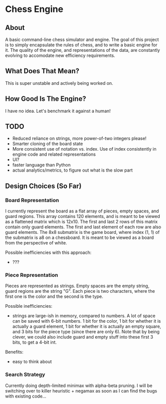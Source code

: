 # Chess Engine

## About

A basic command-line chess simulator and engine.
The goal of this project is to simply encapsulate the rules of chess, and to write a basic engine for it.
The quality of the engine, and representations of the data, are constantly evolving to accomodate new efficiency requirements.

## What Does That Mean?

This is super unstable and actively being worked on.

## How Good Is The Engine?

I have no idea. Let's benchmark it against a human!

## TODO

* Reduced reliance on strings, more power-of-two integers please!
* Smarter cloning of the board state
* More consistent use of notation vs. index. Use of index consistently in engine code and related representations
* UI?
* faster language than Python
* actual analytics/metrics, to figure out what is the slow part

## Design Choices (So Far)

### Board Representation

I currently represent the board as a flat array of pieces, empty spaces, and guard regions. This array contains 120 elements, and is meant to be viewed as a flattened matrix which is 12x10. The first and last 2 rows of this matrix contain only guard elements. The first and last element of each row are also guard elements. The 8x8 submatrix is the game board, where index (1, 1) of the submatrix is a8 on a chessboard. It is meant to be viewed as a board from the perspective of white.

Possible inefficiencies with this approach:
* ???

### Piece Representation

Pieces are represented as strings. Empty spaces are the empty string, guard regions are the string "G". Each piece is two characters, where the first one is the color and the second is the type.

Possible inefficiencies:
* strings are large-ish in memory, compared to numbers. A lot of space can be saved with 6-bit numbers. 1 bit for the color, 1 bit for whether it is actually a guard element, 1 bit for whether it is actually an empty square, and 3 bits for the piece type (since there are only 6). Note that by being clever, we could also include guard and empty stuff into these first 3 bits, to get a 4-bit int.

Benefits:
* easy to think about

### Search Strategy

Currently doing depth-limited minimax with alpha-beta pruning. I will be switching over to killer heuristic + negamax as soon as I can find the bugs with existing code...
